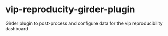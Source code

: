 # vip-reproducity-girder-plugin
Girder plugin to post-process and configure data for the vip reproducibility dashboard
